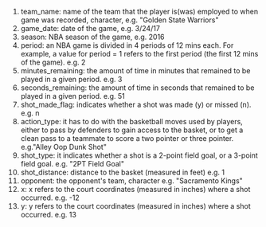 1. team_name: name of the team that the player is(was) employed to when game was recorded, character, e.g. "Golden State Warriors"
2. game_date: date of the game, e.g. 3/24/17
3. season: NBA season of the game, e.g. 2016
4. period: an NBA game is divided in 4 periods of 12 mins each. For example, a value for period = 1 refers to the first period (the first 12 mins of the game). e.g. 2
5. minutes_remaining: the amount of time in minutes that remained to be played in a given period. e.g. 3
6. seconds_remaining: the amount of time in seconds that remained to be played in a given period. e.g. 51
7. shot_made_flag: indicates whether a shot was made (y) or missed (n). e.g. n
8. action_type: it has to do with the basketball moves used by players, either to pass by defenders to gain access to the basket, or to get a clean pass to a teammate to score a two pointer or three pointer. e.g."Alley Oop Dunk Shot"
9. shot_type: it indicates whether a shot is a 2-point field goal, or a 3-point field goal. e.g. "2PT Field Goal"
10. shot_distance: distance to the basket (measured in feet) e.g. 1
11. opponent: the opponent's team, character e.g. "Sacramento Kings"
12. x: x refers to the court coordinates (measured in inches) where a shot occurred. e.g. -12
13. y: y refers to the court coordinates (measured in inches) where a shot occurred. e.g. 13